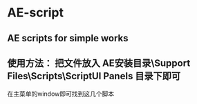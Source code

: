 # AE-script
AE scripts for simple works
---
使用方法：
把文件放入
AE安装目录\Support Files\Scripts\ScriptUI Panels
目录下即可
---
在主菜单的window即可找到这几个脚本
